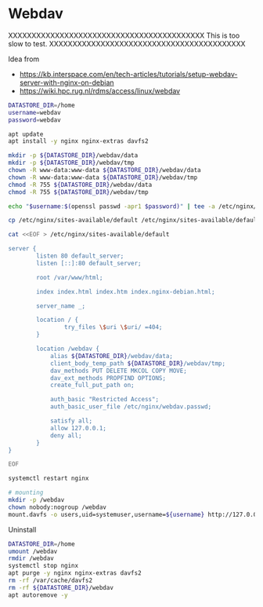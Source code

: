# Webdav

XXXXXXXXXXXXXXXXXXXXXXXXXXXXXXXXXXXXXXXXXX
This is too slow to test.
XXXXXXXXXXXXXXXXXXXXXXXXXXXXXXXXXXXXXXXXXX

Idea from

- <https://kb.interspace.com/en/tech-articles/tutorials/setup-webdav-server-with-nginx-on-debian>
- <https://wiki.hpc.rug.nl/rdms/access/linux/webdav>

```bash
DATASTORE_DIR=/home
username=webdav
password=webdav

apt update
apt install -y nginx nginx-extras davfs2

mkdir -p ${DATASTORE_DIR}/webdav/data
mkdir -p ${DATASTORE_DIR}/webdav/tmp
chown -R www-data:www-data ${DATASTORE_DIR}/webdav/data
chown -R www-data:www-data ${DATASTORE_DIR}/webdav/tmp
chmod -R 755 ${DATASTORE_DIR}/webdav/data
chmod -R 755 ${DATASTORE_DIR}/webdav/tmp

echo "$username:$(openssl passwd -apr1 $password)" | tee -a /etc/nginx/webdav.passwd > /dev/null

cp /etc/nginx/sites-available/default /etc/nginx/sites-available/default.orig

cat <<EOF > /etc/nginx/sites-available/default

server {
        listen 80 default_server;
        listen [::]:80 default_server;

        root /var/www/html;

        index index.html index.htm index.nginx-debian.html;

        server_name _;

        location / {
                try_files \$uri \$uri/ =404;
        }

        location /webdav {
            alias ${DATASTORE_DIR}/webdav/data;
            client_body_temp_path ${DATASTORE_DIR}/webdav/tmp;
            dav_methods PUT DELETE MKCOL COPY MOVE;
            dav_ext_methods PROPFIND OPTIONS;
            create_full_put_path on;

            auth_basic "Restricted Access";
            auth_basic_user_file /etc/nginx/webdav.passwd;

            satisfy all;
            allow 127.0.0.1;
            deny all;
        }
}

EOF

systemctl restart nginx

# mounting
mkdir -p /webdav
chown nobody:nogroup /webdav
mount.davfs -o users,uid=systemuser,username=${username} http://127.0.0.1/webdav /webdav
```

Uninstall

```bash
DATASTORE_DIR=/home
umount /webdav
rmdir /webdav
systemctl stop nginx
apt purge -y nginx nginx-extras davfs2
rm -rf /var/cache/davfs2
rm -rf ${DATASTORE_DIR}/webdav
apt autoremove -y
```
